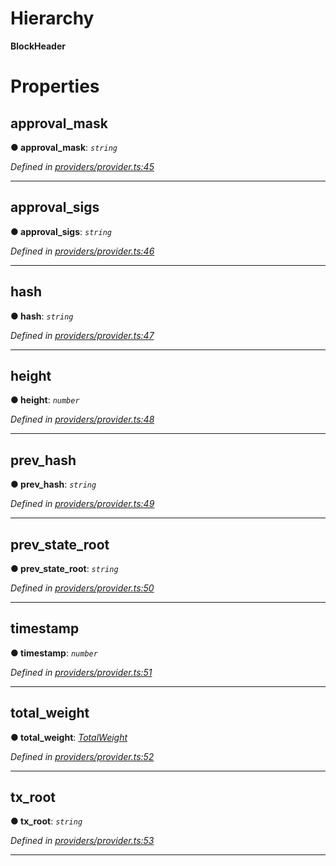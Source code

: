

# Hierarchy

**BlockHeader**

# Properties

<a id="approval_mask"></a>

##  approval_mask

**● approval_mask**: *`string`*

*Defined in [providers/provider.ts:45](https://github.com/nearprotocol/nearlib/blob/92b693c/src.ts/providers/provider.ts#L45)*

___
<a id="approval_sigs"></a>

##  approval_sigs

**● approval_sigs**: *`string`*

*Defined in [providers/provider.ts:46](https://github.com/nearprotocol/nearlib/blob/92b693c/src.ts/providers/provider.ts#L46)*

___
<a id="hash"></a>

##  hash

**● hash**: *`string`*

*Defined in [providers/provider.ts:47](https://github.com/nearprotocol/nearlib/blob/92b693c/src.ts/providers/provider.ts#L47)*

___
<a id="height"></a>

##  height

**● height**: *`number`*

*Defined in [providers/provider.ts:48](https://github.com/nearprotocol/nearlib/blob/92b693c/src.ts/providers/provider.ts#L48)*

___
<a id="prev_hash"></a>

##  prev_hash

**● prev_hash**: *`string`*

*Defined in [providers/provider.ts:49](https://github.com/nearprotocol/nearlib/blob/92b693c/src.ts/providers/provider.ts#L49)*

___
<a id="prev_state_root"></a>

##  prev_state_root

**● prev_state_root**: *`string`*

*Defined in [providers/provider.ts:50](https://github.com/nearprotocol/nearlib/blob/92b693c/src.ts/providers/provider.ts#L50)*

___
<a id="timestamp"></a>

##  timestamp

**● timestamp**: *`number`*

*Defined in [providers/provider.ts:51](https://github.com/nearprotocol/nearlib/blob/92b693c/src.ts/providers/provider.ts#L51)*

___
<a id="total_weight"></a>

##  total_weight

**● total_weight**: *[TotalWeight](_providers_provider_.totalweight.md)*

*Defined in [providers/provider.ts:52](https://github.com/nearprotocol/nearlib/blob/92b693c/src.ts/providers/provider.ts#L52)*

___
<a id="tx_root"></a>

##  tx_root

**● tx_root**: *`string`*

*Defined in [providers/provider.ts:53](https://github.com/nearprotocol/nearlib/blob/92b693c/src.ts/providers/provider.ts#L53)*

___

